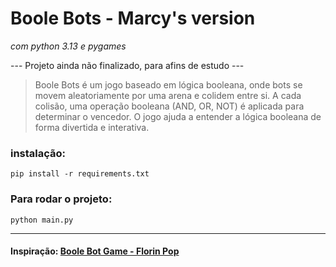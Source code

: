 # Boole Bots - Marcy's version
_com python 3.13 e pygames_

--- Projeto ainda não finalizado, para afins de estudo ---

> Boole Bots é um jogo baseado em lógica booleana, onde bots se movem aleatoriamente por uma arena e colidem entre si. A cada colisão, uma operação booleana (AND, OR, NOT) 
> é aplicada para determinar o vencedor. O jogo ajuda a entender a lógica booleana de forma divertida e interativa.

### instalação:
```
pip install -r requirements.txt
```

### Para rodar o projeto:
```
python main.py
```

<hr/>

#### Inspiração: [Boole Bot Game - Florin Pop](https://github.com/florinpop17/app-ideas/blob/master/Projects/3-Advanced/Boole-Bot-Game.md)

